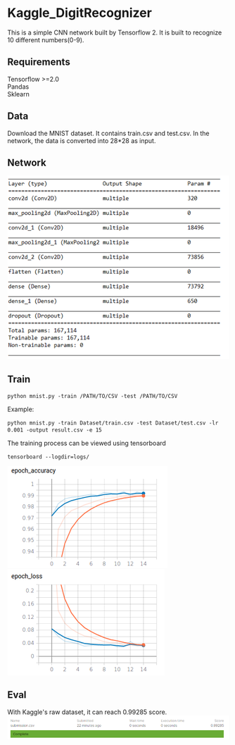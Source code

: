 # Kaggle_DigitRecognizer
This is a simple CNN network built by Tensorflow 2. It is built to recognize 10 different numbers(0-9).                
                                

## Requirements
Tensorflow >=2.0               
Pandas                
Sklearn       

## Data
Download the MNIST dataset. It contains train.csv and test.csv. In the network, the data is converted into 28*28 as input.        

## Network                             
![Image](https://github.com/Yunying-Chen/Kaggle_DigitRecognizer/blob/master/IMG/network.png)

## Train 
```
python mnist.py -train /PATH/TO/CSV -test /PATH/TO/CSV
```                        
Example:                 
```
python mnist.py -train Dataset/train.csv -test Dataset/test.csv -lr 0.001 -output result.csv -e 15
```



The training process can be viewed using tensorboard            
```
tensorboard --logdir=logs/
```                         
![Image](https://github.com/Yunying-Chen/Kaggle_DigitRecognizer/blob/master/IMG/acc.png)
![Image](https://github.com/Yunying-Chen/Kaggle_DigitRecognizer/blob/master/IMG/loss.png)

## Eval
With Kaggle's raw dataset, it can reach 0.99285 score. 
![Image](https://github.com/Yunying-Chen/Kaggle_DigitRecognizer/blob/master/IMG/score.png)
